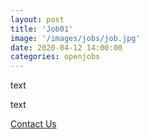```yaml
---
layout: post
title: 'Job01'
image: '/images/jobs/job.jpg'
date: 2020-04-12 14:00:00
categories: openjobs
---
```

text

text

[Contact Us](mailto:jobs@iooikos.com)